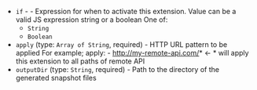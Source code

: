 
* `if` -  - Expression for when to activate this extension.
Value can be a valid JS expression string or a boolean One of: 
  * `String`
  * `Boolean`
* `apply` (type: `Array of String`, required) - HTTP URL pattern to be applied
For example;
  apply:
      - http://my-remote-api.com/* \<- * will apply this extension to all paths of remote API
* `outputDir` (type: `String`, required) - Path to the directory of the generated snapshot files